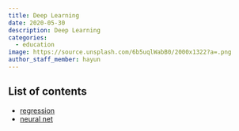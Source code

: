 ```yaml
---
title: Deep Learning
date: 2020-05-30
description: Deep Learning
categories:
  - education
image: https://source.unsplash.com/6b5uqlWabB0/2000x1322?a=.png
author_staff_member: hayun
---
```


## List of contents

- [regression]()
- [neural net]()

